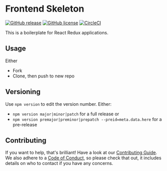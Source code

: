 Frontend Skeleton
=================

[![GitHub release](https://img.shields.io/github/release/apolitical/frontend-skeleton.svg)](https://github.com/apolitical/frontend-skeleton/releases)
[![GitHub license](https://img.shields.io/github/license/apolitical/frontend-skeleton.svg)](https://github.com/apolitical/frontend-skeleton/blob/master/LICENSE)
[![CircleCI](https://img.shields.io/circleci/project/github/apolitical/frontend-skeleton/master.svg)](https://circleci.com/gh/apolitical/frontend-skeleton)

This is a boilerplate for React Redux applications.

Usage
-----

Either
- Fork
- Clone, then push to new repo

Versioning
----------

Use `npm version` to edit the version number. Either:
- `npm version major|minor|patch` for a full release or
- `npm version premajor|preminor|prepatch --preid=meta.data.here` for a pre-release

Contributing
------------

If you want to help, that's brilliant! Have a look at our [Contributing Guide](CONTRIBUTING.md). We also adhere to a
[Code of Conduct](CODE_OF_CONDUCT.md), so please check that out, it includes details on who to contact if you have any
concerns.
